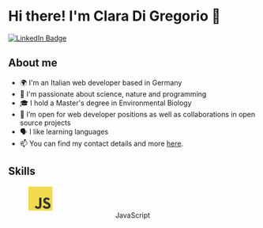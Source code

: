 # Hi there! I'm Clara Di Gregorio 👋

<div id="header" >
  <a href="https://www.linkedin.com/in/claradg" target="_blank">
    <img src="https://img.shields.io/badge/LinkedIn-blue?style=for-the-badge&logo=linkedin&logoColor=white" alt="LinkedIn Badge"/>
  </a>
</div> 


## About me

- 🌍 I'm an Italian web developer based in Germany
- 🧬 I'm passionate about science, nature and programming
- 🎓 I hold a Master's degree in Environmental Biology
- 👯 I’m open for web developer positions as well as collaborations in open source projects
- 🗣️ I like learning languages
- 📫 You can find my contact details and more [here](https://www.claradigregorio.com).


## Skills

<div id="skills" >
    <figure>
    <img style="width: 50px; vertical-align: top;" src="https://raw.githubusercontent.com/devicons/devicon/master/icons/javascript/javascript-original.svg" alt="JS"/>
    <figcaption style="text-align: center">JavaScript</figcaption>
</figure>    
</div> 




